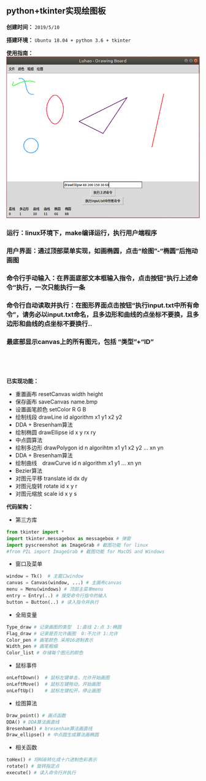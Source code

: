 ﻿## python+tkinter实现绘图板

**创建时间：**
`2019/5/10`

**搭建环境：**
`Ubuntu 18.04 + python 3.6 + tkinter`

**使用指南：**
![画板界面图片](/example.png)

### 运行：linux环境下，make编译运行，执行用户端程序
### 用户界面：通过顶部菜单实现，如画椭圆，点击“绘图”-“椭圆”后拖动画图
### 命令行手动输入：在界面底部文本框输入指令，点击按钮”执行上述命令“执行，一次只能执行一条
### 命令行自动读取并执行：在图形界面点击按钮“执行input.txt中所有命令”，请务必以input.txt命名，且多边形和曲线的点坐标不要换，且多边形和曲线的点坐标不要换行..
### 最底部显示canvas上的所有图元，包括 “类型”+“ID”
<br/>
<br/>
<br/>

**已实现功能：**
- 重置画布 resetCanvas width height
- 保存画布 saveCanvas name.bmp
- 设置画笔颜色 setColor R G B
- 绘制线段 drawLine id algorithm x1 y1 x2 y2
 - DDA + Bresenham算法
- 绘制椭圆 drawEllipse id x y rx ry
 - 中点圆算法
- 绘制多边形 drawPolygon id n algorihtm x1 y1 x2 y2 ... xn yn
 - DDA + Bresenham算法
- 绘制曲线　drawCurve id n algorithm x1 y1 ... xn yn
 - Bezier算法
- 对图元平移 translate id dx dy
- 对图元旋转 rotate id x y r
- 对图元缩放 scale id x y s

**代码架构：**
- 第三方库
```python
from tkinter import *
import tkinter.messagebox as messagebox # 弹窗
import pyscreenshot as ImageGrab # 截图功能 for linux
#from PIL import ImageGrab # 截图功能 for MacOS and Windows
```

- 窗口及菜单
```python
window = Tk()  # 主窗口window
canvas = Canvas(window, ...) # 主画布canvas
menu = Menu(windows) # 顶部主菜单menu
entry = Entry(..) # 接受命令行指令的输入
button = Button(..) # 读入指令并执行
```

- 全局变量
```python
Type_draw # 记录画图的类型  1:直线 2:点 3:椭圆
Flag_draw # 记录是否允许画图  0:不允许 1:允许
Color_pen # 画笔颜色 采用16进制表示
Width_pen # 画笔粗细
Color_list # 存储每个图元的颜色
```
- 鼠标事件
```python
onLeftDown()  # 鼠标左键单击，允许开始画图
onLeftMove()  # 鼠标左键拖动，开始画图
onLeftUp()    # 鼠标左键松开，停止画图
```

- 绘图算法
```python
Draw_point() # 画点函数
DDA() # DDA算法画直线
Bresenham() # bresenham算法画直线
Draw_ellipse() # 中点圆生成算法画椭圆
```

-  相关函数
```python
toHex() # 将RGB转化成十六进制色彩表示
rotate() # 旋转指定点
execute() # 读入命令行并执行
```

